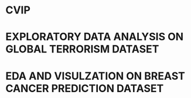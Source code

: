 # CVIP
# EXPLORATORY DATA ANALYSIS ON GLOBAL TERRORISM DATASET
# EDA AND VISULZATION ON BREAST CANCER PREDICTION DATASET
